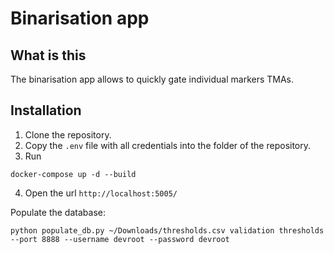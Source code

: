 # Binarisation app

## What is this

The binarisation app allows to quickly gate individual markers TMAs.

## Installation

1. Clone the repository.
2. Copy the `.env` file with all credentials into the folder of the repository.
3. Run

```
docker-compose up -d --build
```

4. Open the url `http://localhost:5005/`

Populate the database:

```
python populate_db.py ~/Downloads/thresholds.csv validation thresholds --port 8888 --username devroot --password devroot
```
